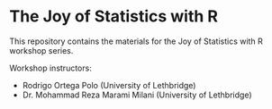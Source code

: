 # The Joy of Statistics with R

This repository contains the materials for the Joy of Statistics with R workshop series.

Workshop instructors:

* Rodrigo Ortega Polo (University of Lethbridge)
* Dr. Mohammad Reza Marami Milani (University of Lethbridge)
